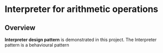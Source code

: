 # Interpreter for arithmetic operations
## Overview

**Interpreter design pattern** is demonstrated in this project. The Interpreter pattern is a behavioural pattern 